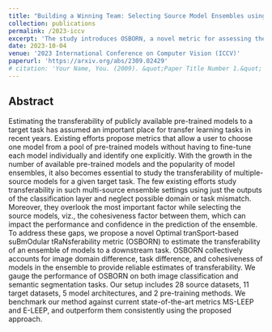 ```yaml
---
title: "Building a Winning Team: Selecting Source Model Ensembles using a Submodular Transferability Estimation Approach"
collection: publications
permalink: /2023-iccv
excerpt: 'The study introduces OSBORN, a novel metric for assessing the transferability of model ensembles to downstream tasks, considering image and task disparities as well as cohesiveness between models'
date: 2023-10-04
venue: '2023 International Conference on Computer Vision (ICCV)'
paperurl: 'https://arxiv.org/abs/2309.02429'
# citation: 'Your Name, You. (2009). &quot;Paper Title Number 1.&quot; <i>Journal 1</i>. 1(1).'
---
```


## Abstract
Estimating the transferability of publicly available pre-trained models to a target task has assumed an important place for transfer learning tasks in recent years. Existing efforts propose metrics that allow a user to choose one model from a pool of pre-trained models without having to fine-tune each model individually and identify one explicitly. With the growth in the number of available pre-trained models and the popularity of model ensembles, it also becomes essential to study the transferability of multiple-source models for a given target task. The few existing efforts study transferability in such multi-source ensemble settings using just the outputs of the classification layer and neglect possible domain or task mismatch. Moreover, they overlook the most important factor while selecting the source models, viz., the cohesiveness factor between them, which can impact the performance and confidence in the prediction of the ensemble. To address these gaps, we propose a novel Optimal tranSport-based suBmOdular tRaNsferability metric (OSBORN) to estimate the transferability of an ensemble of models to a downstream task. OSBORN collectively accounts for image domain difference, task difference, and cohesiveness of models in the ensemble to provide reliable estimates of transferability. We gauge the performance of OSBORN on both image classification and semantic segmentation tasks. Our setup includes 28 source datasets, 11 target datasets, 5 model architectures, and 2 pre-training methods. We benchmark our method against current state-of-the-art metrics MS-LEEP and E-LEEP, and outperform them consistently using the proposed approach.
